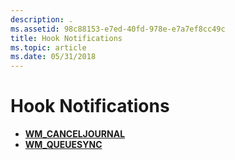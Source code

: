 ```yaml
---
description: .
ms.assetid: 98c88153-e7ed-40fd-978e-e7a7ef8cc49c
title: Hook Notifications
ms.topic: article
ms.date: 05/31/2018
---
```


# Hook Notifications

-   [**WM\_CANCELJOURNAL**](wm-canceljournal.md)
-   [**WM\_QUEUESYNC**](wm-queuesync.md)

 

 



